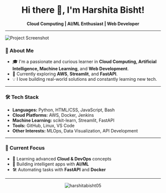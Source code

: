 <h1 align="center">Hi there 👋, I'm Harshita Bisht!</h1>

<p align="center">
  <b>Cloud Computing | AI/ML Enthusiast | Web Developer</b>
</p>

---
![Project Screenshot](link-to-image.gif)

### 🌟 About Me
- 🎓 I'm a passionate and curious learner in **Cloud Computing, Artificial Intelligence, Machine Learning**, and **Web Development**.
- 🌱 Currently exploring **AWS**, **Streamlit**, and **FastAPI**.
- 💡 I love building real-world solutions and constantly learning new tech.

---

### 🛠️ Tech Stack
- **Languages:** Python, HTML/CSS, JavaScript, Bash
- **Cloud Platforms:** AWS, Docker, Jenkins
- **Machine Learning:** scikit-learn, Streamlit, FastAPI
- **Tools:** GitHub, Linux, VS Code
- **Other Interests:** MLOps, Data Visualization, API Development

---

### 🔭 Current Focus
- 🚀 Learning advanced **Cloud & DevOps** concepts
- 🧠 Building intelligent apps with **AI/ML**
- 🛠 Automating tasks with **FastAPI** and **Docker**

---

<p align="center">
  <img src="https://komarev.com/ghpvc/?username=harshitabisht05&label=Profile%20views&color=0e75b6&style=flat" alt="harshitabisht05" />
</p>
